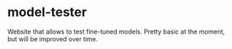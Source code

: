 # model-tester
Website that allows to test fine-tuned models. Pretty basic at the moment, but will be improved over time.

